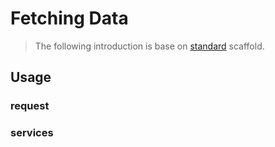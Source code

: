 # Fetching Data

> The following introduction is base on [standard](https://github.com/risjs/create-ris/tree/master/template/standard) scaffold.

## Usage

### request

### services